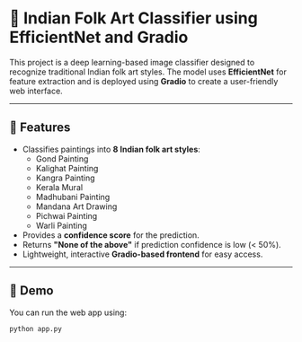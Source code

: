 # 🎨 Indian Folk Art Classifier using EfficientNet and Gradio

This project is a deep learning-based image classifier designed to recognize traditional Indian folk art styles. The model uses **EfficientNet** for feature extraction and is deployed using **Gradio** to create a user-friendly web interface.

---

## 📌 Features

- Classifies paintings into **8 Indian folk art styles**:
  - Gond Painting
  - Kalighat Painting
  - Kangra Painting
  - Kerala Mural
  - Madhubani Painting
  - Mandana Art Drawing
  - Pichwai Painting
  - Warli Painting
- Provides a **confidence score** for the prediction.
- Returns **"None of the above"** if prediction confidence is low (< 50%).
- Lightweight, interactive **Gradio-based frontend** for easy access.

---

## 🚀 Demo

You can run the web app using:

```bash
python app.py
